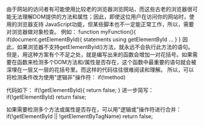 ##
由于网站的访问者有可能使用比较老的浏览器浏览网站，而这些古老的浏览器很可能无法理解DOM提供的方法和属性；因此，即使这位用户在访问你的网站时，使用的浏览器支持 JavaScript功能，但某些脚本也不一定能正常工作，所以，需要对浏览器做对象检查。
例如：
function myFunction(){
    if(document.getElementById){
        statements using getElementById
        ...
    }
}
因此，如果浏览器不支持getElementById()方法，就永远不会执行此方法的语句。
但是，用这种方案有个不足之处，就是编写出来的函数会增加一对花括号。如果需要在函数来检测多个DOM方法和/属性是否存在，这个函数中最重要的语句就会被深埋在一层又一层的花括号里。而这样的代码往往很难阅读和理解。
所以，可以将检测条件改为使用"逻辑非"操作符：
if(!method)

代码如下：
if(!getElementById){
    return false;
}
进一步简写：
if(!getElementById) return false;

如果需要检测多个方法或属性是否存在，可以用"逻辑或"操作符进行合并：
if(!getElementById || !getElementByTagName) return false;
